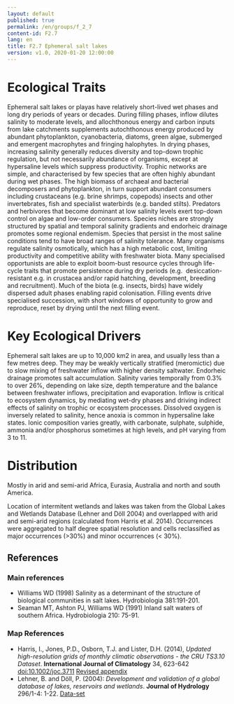 ```yaml
---
layout: default
published: true
permalink: /en/groups/f_2_7
content-id: F2.7
lang: en
title: F2.7 Ephemeral salt lakes
version: v1.0, 2020-01-20 12:00:00
---
```

# Ecological Traits
 
Ephemeral salt lakes or playas have relatively short-lived wet phases and long dry periods of years or decades. During filling phases, inflow dilutes salinity to moderate levels, and allochthonous energy and carbon inputs from lake catchments supplements autochthonous energy produced by abundant phytoplankton, cyanobacteria, diatoms, green algae, submerged and emergent macrophytes and fringing halophytes. In drying phases, increasing salinity generally reduces diversity and top-down trophic regulation, but not necessarily abundance of organisms, except at hypersaline levels which suppress productivity. Trophic networks are simple, and characterised by few species that are often highly abundant during wet phases. The high biomass of archaeal and bacterial decomposers and phytoplankton, in turn support abundant consumers including crustaceans (e.g. brine shrimps, copepods) insects and other invertebrates, fish and specialist waterbirds (e.g. banded stilts). Predators and herbivores that become dominant at low salinity levels exert top-down control on algae and low-order consumers. Species niches are strongly structured by spatial and temporal salinity gradients and endorheic drainage promotes some regional endemism. Species that persist in the most saline conditions tend to have broad ranges of salinity tolerance. Many organisms regulate salinity osmotically, which has a high metabolic cost, limiting productivity and competitive ability with freshwater biota. Many specialised opportunists are able to exploit boom-bust resource cycles through life-cycle traits that promote persistence during dry periods (e.g.  desiccation-resistant e.g. in crustacea and/or rapid hatching, development, breeding and recruitment). Much of the biota (e.g. insects, birds) have widely dispersed adult phases enabling rapid colonisation. Filling events drive specialised succession, with short windows of opportunity to grow and reproduce, reset by drying until the next filling event.
 
# Key Ecological Drivers
 
Ephemeral salt lakes are up to 10,000 km2 in area, and usually less than a few metres deep. They may be weakly vertically stratified (meromictic) due to slow mixing of freshwater inflow with higher density saltwater. Endorheic drainage promotes salt accumulation. Salinity varies temporally from 0.3% to over 26%, depending on lake size, depth temperature and the balance between freshwater inflows, precipitation and evaporation. Inflow is critical to ecosystem dynamics, by mediating wet-dry phases and driving indirect effects of salinity on trophic or ecosystem processes. Dissolved oxygen is inversely related to salinity, hence anoxia is common in hypersaline lake states. Ionic composition varies greatly, with carbonate, sulphate, sulphide, ammonia and/or phosphorus sometimes at high levels, and pH varying from 3 to 11.
 
# Distribution
 
Mostly in arid and semi-arid Africa, Eurasia, Australia and north and south America.

Location of intermitent wetlands and lakes was taken from the Global Lakes and Wetlands Database (Lehner and Döll 2004) and overlapped with arid and semi-arid regions (calculated from Harris et al. 2014). Occurrences were aggregated to half degree spatial resolution and cells reclassified as major occurrences (>30%) and minor occurrences (< 30%).

## References
### Main references
* Williams WD (1998) Salinity as a determinant of the structure of biological communities in salt lakes. Hydrobiologia 381:191-201.
* Seaman MT, Ashton PJ, Williams WD (1991) Inland salt waters of southern Africa. Hydrobiologia 210: 75-91.
### Map References
* Harris, I., Jones, P.D., Osborn, T.J. and Lister, D.H. (2014), *Updated high-resolution grids of monthly climatic observations - the CRU TS3.10 Dataset*. **International Journal of Climatology** 34, 623-642 [doi:10.1002/joc.3711](http://dx.doi.org/10.1002/joc.3711) [Revised appendix](https://crudata.uea.ac.uk/cru/data/hrg/Revised_Appendix_3_CLD.pdf)
* Lehner, B. and Döll, P. (2004): *Development and validation of a global database of lakes, reservoirs and wetlands*. **Journal of Hydrology** 296/1-4: 1-22. [Data-set](https://www.worldwildlife.org/pages/global-lakes-and-wetlands-database)
